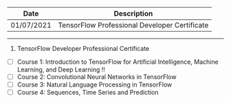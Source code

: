 |Date |Description| 
|--- | ---- | 
|01/07/2021|TensorFlow Professional Developer Certificate | 

------

1) TensorFlow Developer Professional Certificate
- [ ] Course 1: Introduction to TensorFlow for Artificial Intelligence, Machine Learning, and Deep Learning :bangbang:
- [ ] Course 2: Convolutional Neural Networks in TensorFlow
- [ ] Course 3: Natural Language Processing in TensorFlow
- [ ] Course 4: Sequences, Time Series and Prediction
